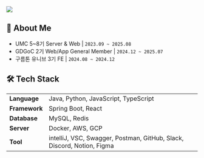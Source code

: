 <img src="https://capsule-render.vercel.app/api?type=waving&color=c6bcd0&height=200&section=header&text=✨JI%20HEE's%20Github✨&fontSize=50&animation=fadeIn" />

## 👋 About Me
- UMC 5~8기 Server & Web | `2023.09 ~ 2025.08`
- GDGoC 2기 Web/App General Member | `2024.12 ~ 2025.07`
- 구름톤 유니브 3기 FE | `2024.08 ~ 2024.12`

## 🛠 Tech Stack
<table>
  <tr>
    <td><strong>Language</strong></td>
    <td>Java, Python, JavaScript, TypeScript</td>
  </tr>
  <tr>
    <td><strong>Framework</strong></td>
    <td>Spring Boot, React</td>
  </tr>
  <tr>
    <td><strong>Database</strong></td>
    <td>MySQL, Redis</td>
  </tr>
  <tr>
    <td><strong>Server</strong></td>
    <td>Docker, AWS, GCP</td>
  </tr>
  <tr>
    <td><strong>Tool</strong></td>
    <td>intelliJ, VSC, Swagger, Postman, GitHub, Slack, Discord, Notion, Figma</td>
  </tr>
</table>

</div>
